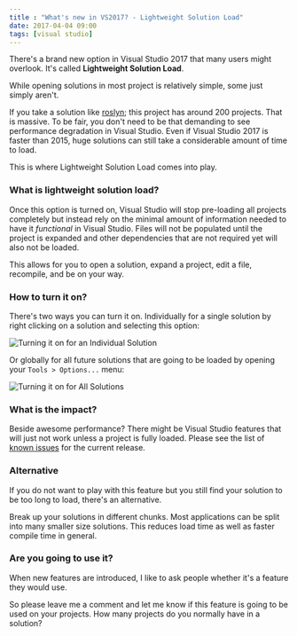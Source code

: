 ```yaml
---
title : "What's new in VS2017? - Lightweight Solution Load"
date: 2017-04-04 09:00
tags: [visual studio]
---
```


There's a brand new option in Visual Studio 2017 that many users might overlook. It's called **Lightweight Solution Load**.

While opening solutions in most project is relatively simple, some just simply aren't.

If you take a solution like [roslyn](https://github.com/dotnet/roslyn); this project has around 200 projects. That is massive. To be fair, you don't need to be that demanding to see performance degradation in Visual Studio. Even if Visual Studio 2017 is faster than 2015, huge solutions can still take a considerable amount of time to load.

This is where Lightweight Solution Load comes into play.

### What is lightweight solution load?

Once this option is turned on, Visual Studio will stop pre-loading all projects completely but instead rely on the minimal amount of information needed to have it *functional* in Visual Studio. Files will not be populated until the project is expanded and other dependencies that are not required yet will also not be loaded.

This allows for you to open a solution, expand a project, edit a file, recompile, and be on your way.

### How to turn it on?

There's two ways you can turn it on. Individually for a single solution by right clicking on a solution and selecting this option:

![Turning it on for an Individual Solution](/posts/files/lightweight-solution-load/one-solution.png)

Or globally for all future solutions that are going to be loaded by opening your `Tools > Options...` menu:

![Turning it on for All Solutions](/posts/files/lightweight-solution-load/all-solutions.png)

### What is the impact?

Beside awesome performance? There might be Visual Studio features that will just not work unless a project is fully loaded. Please see the list of [known issues](https://www.visualstudio.com/en-us/news/releasenotes/vs2017-relnotes#KILSL) for the current release.

### Alternative

If you do not want to play with this feature but you still find your solution to be too long to load, there's an alternative.

Break up your solutions in different chunks. Most applications can be split into many smaller size solutions. This reduces load time as well as faster compile time in general.

### Are you going to use it?

When new features are introduced, I like to ask people whether it's a feature they would use.

So please leave me a comment and let me know if this feature is going to be used on your projects. How many projects do you normally have in a solution?
